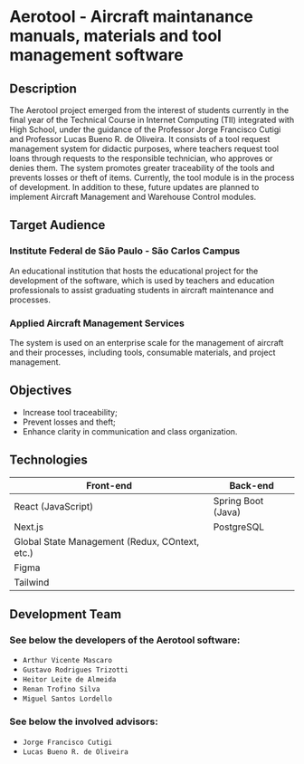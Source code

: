 # Aerotool - Aircraft maintanance manuals, materials and tool management software

## Description

The Aerotool project emerged from the interest of students currently in the final year of the Technical Course in Internet Computing (TII) integrated with High School, under the guidance of the Professor Jorge Francisco Cutigi and Professor Lucas Bueno R. de Oliveira. It consists of a tool request management system for didactic purposes, where teachers request tool loans through requests to the responsible technician, who approves or denies them. The system promotes greater traceability of the tools and prevents losses or theft of items. Currently, the tool module is in the process of development. In addition to these, future updates are planned to implement Aircraft Management and Warehouse Control modules.

## Target Audience

### Institute Federal de São Paulo - São Carlos Campus
An educational institution that hosts the educational project for the development of the software, which is used by teachers and education professionals to assist graduating students in aircraft maintenance and processes.

### Applied Aircraft Management Services
The system is used on an enterprise scale for the management of aircraft and their processes, including tools, consumable materials, and project management.

## Objectives
* Increase tool traceability;
* Prevent losses and theft;
* Enhance clarity in communication and class organization.
## Technologies
Front-end  | Back-end
------------- | -------------
React (JavaScript)  | Spring Boot (Java)
Next.js  | PostgreSQL
Global State Management (Redux, COntext, etc.) |
Figma |
Tailwind |


## Development Team

### See below the developers of the Aerotool software:

- `Arthur Vicente Mascaro`
- `Gustavo Rodrigues Trizotti`
- `Heitor Leite de Almeida`
- `Renan Trofino Silva`
- `Miguel Santos Lordello`

### See below the involved advisors:

- `Jorge Francisco Cutigi`
- `Lucas Bueno R. de Oliveira`
